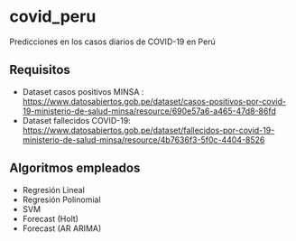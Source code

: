 # covid_peru
Predicciones en los casos diarios de COVID-19 en Perú 

## Requisitos
- Dataset casos positivos MINSA : https://www.datosabiertos.gob.pe/dataset/casos-positivos-por-covid-19-ministerio-de-salud-minsa/resource/690e57a6-a465-47d8-86fd
- Dataset fallecidos COVID-19: https://www.datosabiertos.gob.pe/dataset/fallecidos-por-covid-19-ministerio-de-salud-minsa/resource/4b7636f3-5f0c-4404-8526

## Algoritmos empleados
- Regresión Lineal
- Regresión Polinomial
- SVM
- Forecast (Holt)
- Forecast (AR ARIMA)

